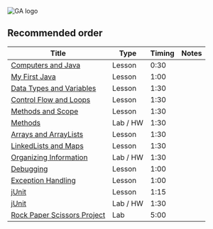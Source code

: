 ![GA logo](https://camo.githubusercontent.com/6ce15b81c1f06d716d753a61f5db22375fa684da/68747470733a2f2f67612d646173682e73332e616d617a6f6e6177732e636f6d2f70726f64756374696f6e2f6173736574732f6c6f676f2d39663838616536633963333837313639306533333238306663663535376633332e706e67)

## Recommended order

Title | Type | Timing | Notes 
----- | ---- | --     | -----
[Computers and Java](./computers-and-java-lesson) | Lesson   | 0:30 | 
[My First Java](./my-first-java-lesson)      | Lesson      | 1:00 | 
[Data Types and Variables](./data-types-and-variables-lesson) | Lesson   | 1:30 | 
[Control Flow and Loops](./control-flow-and-loops-lesson)     | Lesson   | 1:30 | 
[Methods and Scope](./methods-and-scope-lesson) | Lesson | 1:30 |
[Methods](./methods-lab)             | Lab / HW | 1:30 |
[Arrays and ArrayLists](./arrays-arraylists-lesson)  | Lesson   | 1:30 |
[LinkedLists and Maps](./linkedlists-maps-lesson)    | Lesson   | 1:30 |
[Organizing Information](./organizing-information-lab) | Lab / HW | 1:30 |
[Debugging](./debugging-lesson)    | Lesson   | 1:00 |
[Exception Handling](./exception-handling-lesson)    | Lesson   | 1:00 |
[jUnit](./junit-testing-lesson)      | Lesson   | 1:15 |
[jUnit](./junit-testing-lab)     	 | Lab / HW | 1:30 |
[Rock Paper Scissors Project](./java-project)   | Lab     | 5:00 |
